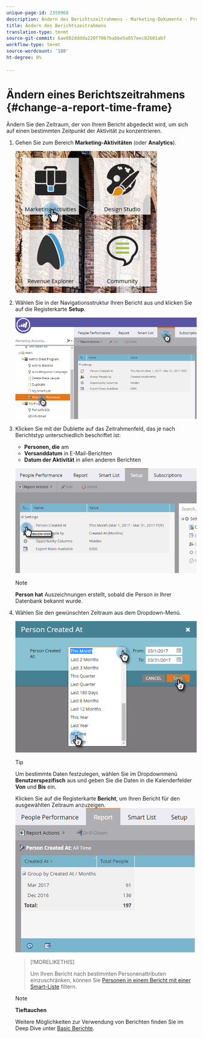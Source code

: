 ```yaml
---
unique-page-id: 2359968
description: Ändern des Berichtszeitrahmens - Marketing-Dokumente - Produktdokumentation
title: Ändern des Berichtszeitrahmens
translation-type: tm+mt
source-git-commit: 6ae882dddda220f7067babbe5a057eec82601abf
workflow-type: tm+mt
source-wordcount: '180'
ht-degree: 0%

---
```



# Ändern eines Berichtszeitrahmens {#change-a-report-time-frame}

Ändern Sie den Zeitraum, der von Ihrem Bericht abgedeckt wird, um sich auf einen bestimmten Zeitpunkt der Aktivität zu konzentrieren.

1. Gehen Sie zum Bereich **Marketing-Aktivitäten** (oder **Analytics**).

   ![](assets/image2017-3-27-9-3a15-3a9.png)

1. Wählen Sie in der Navigationsstruktur Ihren Bericht aus und klicken Sie auf die Registerkarte **Setup**.

   ![](assets/image2017-3-27-9-3a57-3a56.png)

1. Klicken Sie mit der Dublette auf das Zeitrahmenfeld, das je nach Berichtstyp unterschiedlich beschriftet ist:

   * **Personen, die** am
   * **Versanddatum** in E-Mail-Berichten
   * **Datum der Aktivität** in allen anderen Berichten

   ![](assets/image2017-3-27-9-3a58-3a23.png)

   >[!NOTE]
   >
   >**Person hat** Auszeichnungen erstellt, sobald die Person in Ihrer Datenbank bekannt wurde.

1. Wählen Sie den gewünschten Zeitraum aus dem Dropdown-Menü.

   ![](assets/image2017-3-27-9-3a58-3a40.png)

   >[!TIP]
   >
   >Um bestimmte Daten festzulegen, wählen Sie im Dropdownmenü **Benutzerspezifisch** aus und geben Sie die Daten in die Kalenderfelder **Von** und **Bis** ein.

   Klicken Sie auf die Registerkarte **Bericht**, um Ihren Bericht für den ausgewählten Zeitraum anzuzeigen.\
   ![](assets/image2017-3-27-9-3a59-3a1.png)

   >[!MORELIKETHIS]
   >
   >
   >
   >Um Ihren Bericht nach bestimmten Personenattributen einzuschränken, können Sie [Personen in einem Bericht mit einer Smart-Liste](filter-people-in-a-report-with-a-smart-list.md) filtern.

   >[!NOTE]
   >
   >**Tieftauchen**
   >
   >
   >Weitere Möglichkeiten zur Verwendung von Berichten finden Sie im Deep Dive unter [Basic Berichte](https://docs.marketo.com/display/docs/basic+reporting).

